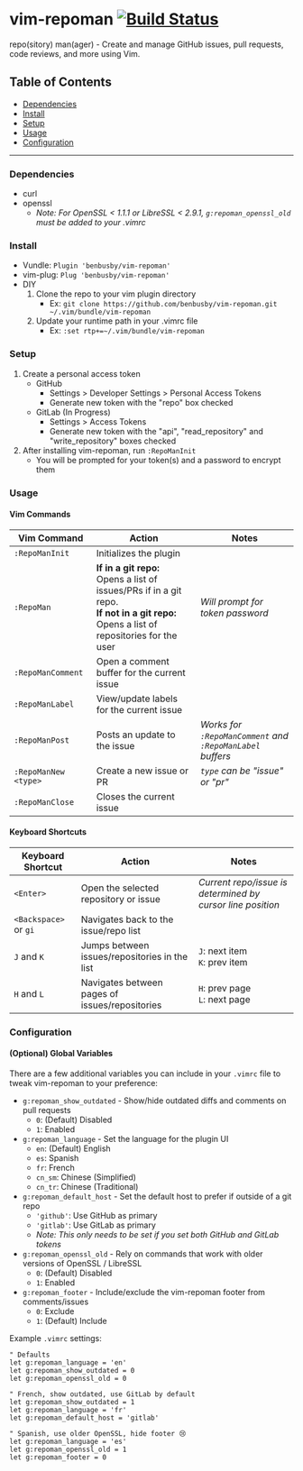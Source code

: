 # vim-repoman [![Build Status](https://travis-ci.com/benbusby/vim-repoman.svg?token=JgVbn8LSCz5Mmr9h5qq7&branch=main)](https://travis-ci.com/benbusby/vim-repoman)

repo(sitory) man(ager) - Create and manage GitHub issues, pull requests, code reviews, and more using Vim.

## Table of Contents
- [Dependencies](#dependencies)
- [Install](#install)
- [Setup](#setup)
- [Usage](#usage)
- [Configuration](#configuration)

___

### Dependencies
- curl
- openssl
  - *Note: For OpenSSL < 1.1.1 or LibreSSL < 2.9.1, `g:repoman_openssl_old` must be added to your .vimrc*

### Install
- Vundle: `Plugin 'benbusby/vim-repoman'`
- vim-plug: `Plug 'benbusby/vim-repoman'`
- DIY
  1. Clone the repo to your vim plugin directory
      - Ex: `git clone https://github.com/benbusby/vim-repoman.git ~/.vim/bundle/vim-repoman`
  2. Update your runtime path in your .vimrc file
      - Ex: `:set rtp+=~/.vim/bundle/vim-repoman`

### Setup
1. Create a personal access token
    - GitHub
      - Settings > Developer Settings > Personal Access Tokens
      - Generate new token with the "repo" box checked
    - GitLab (In Progress)
      - Settings > Access Tokens
      - Generate new token with the "api", "read_repository" and "write_repository" boxes checked
2. After installing vim-repoman, run `:RepoManInit`
    - You will be prompted for your token(s) and a password to encrypt them

### Usage
#### Vim Commands
Vim Command | Action | Notes
--- | --- | --- |
`:RepoManInit` | Initializes the plugin | 
`:RepoMan` | **If in a git repo:**<br>Opens a list of issues/PRs if in a git repo.<br>**If not in a git repo:**<br>Opens a list of repositories for the user | *Will prompt for token password*
`:RepoManComment` | Open a comment buffer for the current issue |
`:RepoManLabel` | View/update labels for the current issue |
`:RepoManPost` | Posts an update to the issue | *Works for <br>`:RepoManComment` and <br>`:RepoManLabel` buffers*
`:RepoManNew <type>` | Create a new issue or PR | *`type` can be "issue" or "pr"*
`:RepoManClose` | Closes the current issue | 

#### Keyboard Shortcuts
Keyboard Shortcut | Action | Notes
--- | --- | --- |
`<Enter>` | Open the selected repository or issue | *Current repo/issue is determined by cursor line position*
`<Backspace>` or `gi` | Navigates back to the issue/repo list | 
`J` and `K` | Jumps between issues/repositories in the list | `J`: next item<br>`K`: prev item
`H` and `L` | Navigates between pages of issues/repositories |`H`: prev page<br>`L`: next page 

### Configuration
#### (Optional) Global Variables
There are a few additional variables you can include in your `.vimrc` file to tweak vim-repoman to your preference:

- `g:repoman_show_outdated` - Show/hide outdated diffs and comments on pull requests
  - `0`: (Default) Disabled
  - `1`: Enabled
- `g:repoman_language` - Set the language for the plugin UI
  - `en`: (Default) English
  - `es`: Spanish
  - `fr`: French
  - `cn_sm`: Chinese (Simplified)
  - `cn_tr`: Chinese (Traditional)
- `g:repoman_default_host` - Set the default host to prefer if outside of a git repo
  - `'github'`: Use GitHub as primary
  - `'gitlab'`: Use GitLab as primary
  - *Note: This only needs to be set if you set both GitHub and GitLab tokens*
- `g:repoman_openssl_old` - Rely on commands that work with older versions of OpenSSL / LibreSSL
  - `0`: (Default) Disabled
  - `1`: Enabled
- `g:repoman_footer` - Include/exclude the vim-repoman footer from comments/issues
  - `0`: Exclude
  - `1`: (Default) Include
  
Example `.vimrc` settings:
```vim
" Defaults
let g:repoman_language = 'en'
let g:repoman_show_outdated = 0
let g:repoman_openssl_old = 0
```

```vim
" French, show outdated, use GitLab by default
let g:repoman_show_outdated = 1
let g:repoman_language = 'fr'
let g:repoman_default_host = 'gitlab'
```

```vim
" Spanish, use older OpenSSL, hide footer 😢
let g:repoman_language = 'es'
let g:repoman_openssl_old = 1
let g:repoman_footer = 0
```
